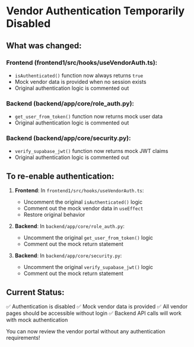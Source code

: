 # Vendor Authentication Temporarily Disabled

## What was changed:

### Frontend (frontend1/src/hooks/useVendorAuth.ts):
- `isAuthenticated()` function now always returns `true`
- Mock vendor data is provided when no session exists
- Original authentication logic is commented out

### Backend (backend/app/core/role_auth.py):
- `get_user_from_token()` function now returns mock user data
- Original authentication logic is commented out

### Backend (backend/app/core/security.py):
- `verify_supabase_jwt()` function now returns mock JWT claims
- Original authentication logic is commented out

## To re-enable authentication:

1. **Frontend**: In `frontend1/src/hooks/useVendorAuth.ts`:
   - Uncomment the original `isAuthenticated()` logic
   - Comment out the mock vendor data in `useEffect`
   - Restore original behavior

2. **Backend**: In `backend/app/core/role_auth.py`:
   - Uncomment the original `get_user_from_token()` logic
   - Comment out the mock return statement

3. **Backend**: In `backend/app/core/security.py`:
   - Uncomment the original `verify_supabase_jwt()` logic
   - Comment out the mock return statement

## Current Status:
✅ Authentication is disabled
✅ Mock vendor data is provided
✅ All vendor pages should be accessible without login
✅ Backend API calls will work with mock authentication

You can now review the vendor portal without any authentication requirements!





